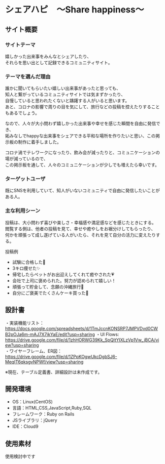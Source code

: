 # シェアハピ　～Share happiness～

## サイト概要
### サイトテーマ
嬉しかった出来事をみんなとシェアしたり、<br>
それらを思い出として記録できるコミュニティサイト。

### テーマを選んだ理由
誰かに聞いてもらいたい嬉しい出来事があったと思っても、<br>
知人と繋がっているコミュニティサイトでは気まずかったり、<br>
自慢していると思われたくないと躊躇する人がいると思います。<br>
あと、コロナの影響で周りの目を気にして、旅行などの投稿を控えたりすることもあるでしょう。<br>

なので、人々が大小問わず嬉しかった出来事や幸せを感じた瞬間を自由に発信でき、<br>
妬みなしでhappyな出来事をシェアできる平和な場所を作りたいと思い、この掲示板の制作に着手しました。<br>

コロナ渦でテレワークになったり、飲み会が減ったりと、コミュニケーションの場が減っているので、<br>
この掲示板を通して、人々のコミュニケーションが少しでも増えたら幸いです。<br>


### ターゲットユーザ
既にSNSを利用していて、知人がいないコミュニティで自由に発信したいことがある人。

### 主な利用シーン
投稿は、大小問わず喜びや楽しさ・幸福感や満足感などを感じたときにする。<br>
閲覧する側は、他者の投稿を見て、幸せや癒やしをお裾分けしてもらったり、<br>
何かを頑張って成し遂げている人がいたら、それを見て自分の活力に変えたりする。<br>

投稿例
- 試験に合格した💮
- 3キロ痩せた✨
- 帰宅したらペットがお出迎えしてくれて癒やされた💗
- 会社で上司に褒められた。努力が認められて嬉しい！
- 頑張って貯金して、念願の沖縄旅行🍹
- 自分にご褒美でたくさんケーキ買った🍰



## 設計書
・実装機能リスト：https://docs.google.com/spreadsheets/d/1TmJccnKONSRP7JMPVDvd0CWB2pOJa6m-mAJ7X7ikYaE/edit?usp=sharing
・UI Flows: https://drive.google.com/file/d/1zhHORWG39Kk_SpQItYIXLzVp1Vw_jBCA/view?usp=sharing  
・ワイヤーフレーム、ER図：https://drive.google.com/file/d/1ZPpKOgwUkcDgbSJ6-MeqIT6qksgvNPWf/view?usp=sharing

※現在、テーブル定義書、詳細設計は未作成です。

## 開発環境
- OS：Linux(CentOS)
- 言語：HTML,CSS,JavaScript,Ruby,SQL
- フレームワーク：Ruby on Rails
- JSライブラリ：jQuery
- IDE：Cloud9

## 使用素材
使用検討中です
